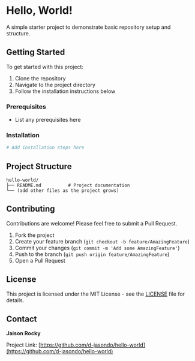 # Hello, World!

A simple starter project to demonstrate basic repository setup and structure.

## Getting Started

To get started with this project:

1. Clone the repository
2. Navigate to the project directory
3. Follow the installation instructions below

### Prerequisites

- List any prerequisites here

### Installation

```bash
# Add installation steps here
```

## Project Structure

```
hello-world/
├── README.md          # Project documentation
└── (add other files as the project grows)
```

## Contributing

Contributions are welcome! Please feel free to submit a Pull Request.

1. Fork the project
2. Create your feature branch (`git checkout -b feature/AmazingFeature`)
3. Commit your changes (`git commit -m 'Add some AmazingFeature'`)
4. Push to the branch (`git push origin feature/AmazingFeature`)
5. Open a Pull Request

## License

This project is licensed under the MIT License - see the [LICENSE](LICENSE) file for details.

## Contact

**Jaison Rocky**

Project Link: [https://github.com/d-jasondo/hello-world](https://github.com/d-jasondo/hello-world)
